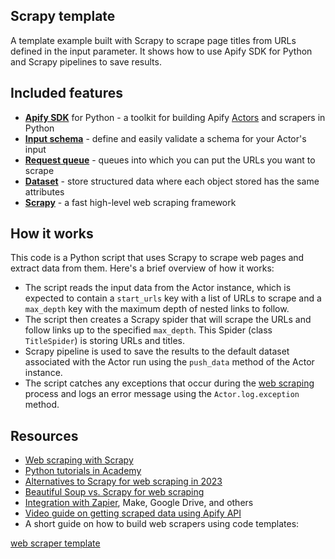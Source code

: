 ## Scrapy template

A template example built with Scrapy to scrape page titles from URLs defined in the input parameter. It shows how to use Apify SDK for Python and Scrapy pipelines to save results.

## Included features

- **[Apify SDK](https://docs.apify.com/sdk/python/)** for Python - a toolkit for building Apify [Actors](https://apify.com/actors) and scrapers in Python
- **[Input schema](https://docs.apify.com/platform/actors/development/input-schema)** - define and easily validate a schema for your Actor's input
- **[Request queue](https://docs.apify.com/sdk/python/docs/concepts/storages#working-with-request-queues)** - queues into which you can put the URLs you want to scrape
- **[Dataset](https://docs.apify.com/sdk/python/docs/concepts/storages#working-with-datasets)** - store structured data where each object stored has the same attributes
- **[Scrapy](https://scrapy.org/)** - a fast high-level web scraping framework

## How it works

This code is a Python script that uses Scrapy to scrape web pages and extract data from them. Here's a brief overview of how it works:

- The script reads the input data from the Actor instance, which is expected to contain a `start_urls` key with a list of URLs to scrape and a `max_depth` key with the maximum depth of nested links to follow.
- The script then creates a Scrapy spider that will scrape the URLs and follow links up to the specified `max_depth`. This Spider (class `TitleSpider`) is storing URLs and titles.
- Scrapy pipeline is used to save the results to the default dataset associated with the Actor run using the `push_data` method of the Actor instance.
- The script catches any exceptions that occur during the [web scraping](https://apify.com/web-scraping) process and logs an error message using the `Actor.log.exception` method.

## Resources

- [Web scraping with Scrapy](https://blog.apify.com/web-scraping-with-scrapy/)
- [Python tutorials in Academy](https://docs.apify.com/academy/python)
- [Alternatives to Scrapy for web scraping in 2023](https://blog.apify.com/alternatives-scrapy-web-scraping/)
- [Beautiful Soup vs. Scrapy for web scraping](https://blog.apify.com/beautiful-soup-vs-scrapy-web-scraping/)
- [Integration with Zapier](https://apify.com/integrations), Make, Google Drive, and others
- [Video guide on getting scraped data using Apify API](https://www.youtube.com/watch?v=ViYYDHSBAKM)
- A short guide on how to build web scrapers using code templates:

[web scraper template](https://www.youtube.com/watch?v=u-i-Korzf8w)
